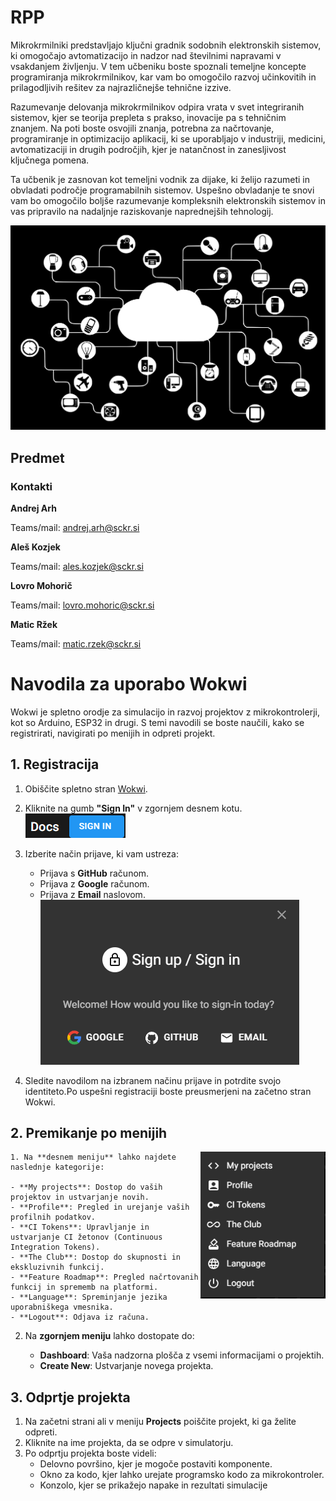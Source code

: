 # RPP

Mikrokrmilniki predstavljajo ključni gradnik sodobnih elektronskih sistemov, ki omogočajo avtomatizacijo in nadzor nad številnimi napravami v vsakdanjem življenju. V tem učbeniku boste spoznali temeljne koncepte programiranja mikrokrmilnikov, kar vam bo omogočilo razvoj učinkovitih in prilagodljivih rešitev za najrazličnejše tehnične izzive.

Razumevanje delovanja mikrokrmilnikov odpira vrata v svet integriranih sistemov, kjer se teorija prepleta s prakso, inovacije pa s tehničnim znanjem. Na poti boste osvojili znanja, potrebna za načrtovanje, programiranje in optimizacijo aplikacij, ki se uporabljajo v industriji, medicini, avtomatizaciji in drugih področjih, kjer je natančnost in zanesljivost ključnega pomena.

Ta učbenik je zasnovan kot temeljni vodnik za dijake, ki želijo razumeti in obvladati področje programabilnih sistemov. Uspešno obvladanje te snovi vam bo omogočilo boljše razumevanje kompleksnih elektronskih sistemov in vas pripravilo na nadaljnje raziskovanje naprednejših tehnologij.

![Uvodna slika](Slike/IOT.svg)


## Predmet

### Kontakti

**Andrej Arh**

Teams/mail: andrej.arh@sckr.si

**Aleš Kozjek**

Teams/mail: ales.kozjek@sckr.si

**Lovro Mohorič**

Teams/mail: lovro.mohoric@sckr.si

**Matic Ržek**

Teams/mail: matic.rzek@sckr.si


# Navodila za uporabo Wokwi

Wokwi je spletno orodje za simulacijo in razvoj projektov z mikrokontrolerji, kot so Arduino, ESP32 in drugi. S temi navodili se boste naučili, kako se registrirati, navigirati po menijih in odpreti projekt.

## 1. Registracija

1. Obiščite spletno stran [Wokwi](https://wokwi.com/).
2. Kliknite na gumb **"Sign In"** v zgornjem desnem kotu. ![alt text](Slike/prijava.png)

3. Izberite način prijave, ki vam ustreza:

    - Prijava s **GitHub** računom.  
    - Prijava z **Google** računom.  
    - Prijava z **Email** naslovom.
    ![](Slike/prijava-racun.png)

4. Sledite navodilom na izbranem načinu prijave in potrdite svojo identiteto.Po uspešni registraciji boste preusmerjeni na začetno stran Wokwi.

## 2. Premikanje po menijih
<img src="Slike/meni.png" align="right" width="200">
<p align="left">

    1. Na **desnem meniju** lahko najdete naslednje kategorije:

    - **My projects**: Dostop do vaših projektov in ustvarjanje novih.
    - **Profile**: Pregled in urejanje vaših profilnih podatkov.
    - **CI Tokens**: Upravljanje in ustvarjanje CI žetonov (Continuous Integration Tokens).
    - **The Club**: Dostop do skupnosti in ekskluzivnih funkcij.
    - **Feature Roadmap**: Pregled načrtovanih funkcij in sprememb na platformi.
    - **Language**: Spreminjanje jezika uporabniškega vmesnika.
    - **Logout**: Odjava iz računa.
</p>






2. Na **zgornjem meniju** lahko dostopate do:

    - **Dashboard**: Vaša nadzorna plošča z vsemi informacijami o projektih.
    - **Create New**: Ustvarjanje novega projekta.

## 3. Odprtje projekta

1. Na začetni strani ali v meniju **Projects** poiščite projekt, ki ga želite odpreti.
2. Kliknite na ime projekta, da se odpre v simulatorju.
3. Po odprtju projekta boste videli:
    - Delovno površino, kjer je mogoče postaviti komponente.
    - Okno za kodo, kjer lahko urejate programsko kodo za mikrokontroler.
    - Konzolo, kjer se prikažejo napake in rezultati simulacije